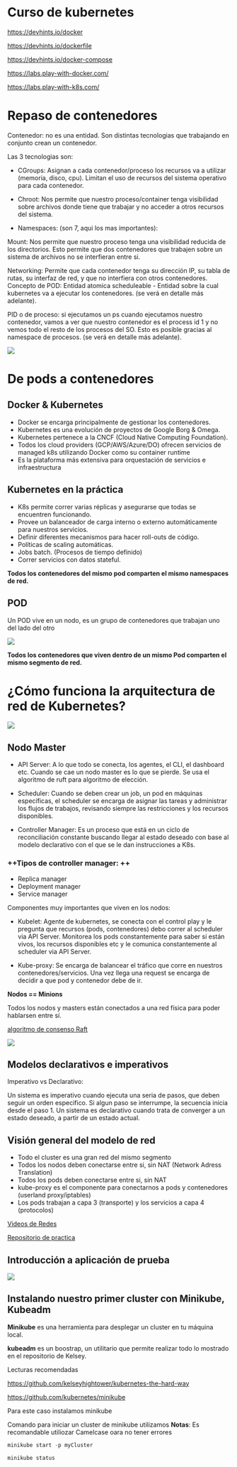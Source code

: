 # Curso de kubernetes

https://devhints.io/docker

https://devhints.io/dockerfile

https://devhints.io/docker-compose

https://labs.play-with-docker.com/

https://labs.play-with-k8s.com/

# Repaso de contenedores

Contenedor: no es una entidad. Son distintas tecnologias que trabajando en conjunto crean un contenedor.

Las 3 tecnologias son:

- CGroups: Asignan a cada contenedor/proceso los recursos va a utilizar (memoria, disco, cpu). Limitan el uso de recursos del sistema operativo para cada contenedor.

- Chroot: Nos permite que nuestro proceso/container tenga visibilidad sobre archivos donde tiene que trabajar y no acceder a otros recursos del sistema.

- Namespaces: (son 7, aqui los mas importantes):

Mount: Nos permite que nuestro proceso tenga una visibilidad reducida de los directorios. Esto permite que dos contenedores que trabajen sobre un sistema de archivos no se interfieran entre si.

Networking: Permite que cada contenedor tenga su dirección IP, su tabla de rutas, su interfaz de red, y que no interfiera con otros contenedores.
Concepto de POD: Entidad atomica scheduleable - Entidad sobre la cual kubernetes va a ejecutar los contenedores. (se verá en detalle más adelante).

PID o de proceso: si ejecutamos un ps cuando ejecutamos nuestro contenedor, vamos a ver que nuestro contenedor es el process id 1 y no vemos todo el resto de los procesos del SO. Esto es posible gracias al namespace de procesos. (se verá en detalle más adelante).

![](https://i.imgur.com/0IxNkeb.png)

# De pods a contenedores

## Docker & Kubernetes

- Docker se encarga principalmente de gestionar los contenedores.
- Kubernetes es una evolución de proyectos de Google Borg & Omega.
- Kubernetes pertenece a la CNCF (Cloud Native Computing Foundation).
- Todos los cloud providers (GCP/AWS/Azure/DO) ofrecen servicios de managed k8s utilizando Docker como su container runtime
- Es la plataforma más extensiva para orquestación de servicios e infraestructura

## Kubernetes en la práctica

- K8s permite correr varias réplicas y asegurarse que todas se encuentren funcionando.
- Provee un balanceador de carga interno o externo automáticamente para nuestros servicios.
- Definir diferentes mecanismos para hacer roll-outs de código.
- Políticas de scaling automáticas.
- Jobs batch. (Procesos de tiempo definido)
- Correr servicios con datos stateful.

**Todos los contenedores del mismo pod comparten el mismo namespaces de red.**

## POD

Un POD vive en un nodo, es un grupo de contenedores que trabajan uno del lado del otro 

![](https://i.imgur.com/rwzDjCG.png)

**Todos los contenedores que viven dentro de un mismo Pod comparten el mismo segmento de red.**

# ¿Cómo funciona la arquitectura de red de Kubernetes?

![](https://i.imgur.com/k8TjtqW.png)

## Nodo Master

- API Server: A lo que todo se conecta, los agentes, el CLI, el dashboard etc. Cuando se cae un nodo master es lo que se pierde. Se usa el algoritmo de ruft para algoritmo de elección.

- Scheduler: Cuando se deben crear un job, un pod en máquinas específicas, el scheduler se encarga de asignar las tareas y administrar los flujos de trabajos, revisando siempre las restricciones y los recursos disponibles.

- Controller Manager: Es un proceso que está en un ciclo de reconciliación constante buscando llegar al estado deseado con base al modelo declarativo con el que se le dan instrucciones a K8s.

### ++Tipos de controller manager: ++
- Replica manager
- Deployment manager
- Service manager

Componentes muy importantes que viven en los nodos:

- Kubelet: Agente de kubernetes, se conecta con el control play y le pregunta que recursos (pods, contenedores) debo correr al scheduler via API Server. Monitorea los pods constantemente para saber si están vivos, los recursos disponibles etc y le comunica constantemente al scheduler via API Server.

- Kube-proxy: Se encarga de balancear el tráfico que corre en nuestros contenedores/servicios. Una vez llega una request se encarga de decidir a que pod y contenedor debe de ir.

**Nodos == Minions**

Todos los nodos y masters están conectados a una red física para poder hablarsen entre sí.

[algoritmo de consenso Raft](https://raft.github.io/)

![](https://i.imgur.com/gXOo7Ie.png)

## Modelos declarativos e imperativos

Imperativo vs Declarativo:

Un sistema es imperativo cuando ejecuta una seria de pasos, que deben seguir un orden especifico. Si algun paso se interrumpe, la secuencia inicia desde el paso 1.
Un sistema es declarativo cuando trata de converger a un estado deseado, a partir de un estado actual.

## Visión general del modelo de red

- Todo el cluster es una gran red del mismo segmento
- Todos los nodos deben conectarse entre si, sin NAT (Network Adress Translation)
- Todos los pods deben conectarse entre si, sin NAT
- kube-proxy es el componente para conectarnos a pods y contenedores (userland proxy/iptables)
- Los pods trabajan a capa 3 (transporte) y los servicios a capa 4 (protocolos)

[Videos de Redes](https://www.youtube.com/watch?v=EDXSvhbaTvM)

[Repositorio de practica](https://github.com/platzi/curso-kubernetes)

## Introducción a aplicación de prueba

![](https://i.imgur.com/a3aIP5z.png)

## Instalando nuestro primer cluster con Minikube, Kubeadm

**Minikube** es una herramienta para desplegar un cluster en tu máquina local.

**kubeadm** es un boostrap, un utilitario que permite realizar todo lo mostrado en el repositorio de Kelsey.

Lecturas recomendadas

https://github.com/kelseyhightower/kubernetes-the-hard-way

https://github.com/kubernetes/minikube

Para este caso instalamos minikube 

Comando para iniciar un cluster de minikube utilizamos
**Notas**: Es recomandable utiliozar Camelcase oara no tener errores  

```python
minikube start -p myCluster
```

```python
minikube status
```